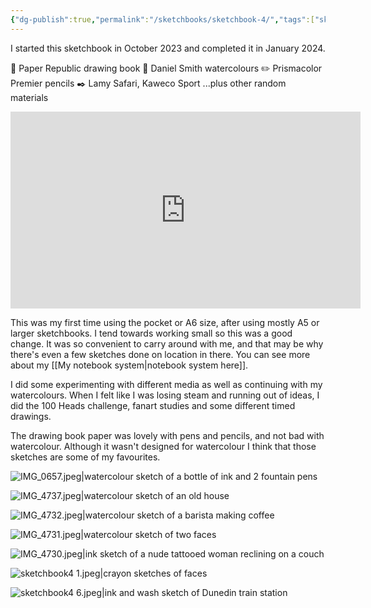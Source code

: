 ```yaml
---
{"dg-publish":true,"permalink":"/sketchbooks/sketchbook-4/","tags":["sketchbooks"],"noteIcon":"","created":"2024-02-01"}
---
```


I started this sketchbook in October 2023 and completed it in January 2024.

📖 Paper Republic drawing book 
🎨 Daniel Smith watercolours 
✏️ Prismacolor Premier pencils 
✒️ Lamy Safari, Kaweco Sport 
...plus other random materials

<iframe width="560" height="315" src="https://www.youtube.com/embed/PS3Rd3rsG6w?si=AQvIMmvHFOMwJvtg" title="YouTube video player" frameborder="0" allow="accelerometer; autoplay; clipboard-write; encrypted-media; gyroscope; picture-in-picture; web-share" allowfullscreen></iframe>

This was my first time using the pocket or A6 size, after using mostly A5 or larger sketchbooks. I tend towards working small so this was a good change. It was so convenient to carry around with me, and that may be why there's even a few sketches done on location in there. You can see more about my [[My notebook system\|notebook system here]].

I did some experimenting with different media as well as continuing with my watercolours. When I felt like I was losing steam and running out of ideas, I did the 100 Heads challenge, fanart studies and some different timed drawings.

The drawing book paper was lovely with pens and pencils, and not bad with watercolour. Although it wasn't designed for watercolour I think that those sketches are some of my favourites.

![IMG_0657.jpeg|watercolour sketch of a bottle of ink and 2 fountain pens](/img/user/IMG_0657.jpeg)

![IMG_4737.jpeg|watercolour sketch of an old house](/img/user/assets/IMG_4737.jpeg)

![IMG_4732.jpeg|watercolour sketch of a barista making coffee](/img/user/assets/IMG_4732.jpeg)

![IMG_4731.jpeg|watercolour sketch of two faces ](/img/user/assets/IMG_4731.jpeg)

![IMG_4730.jpeg|ink sketch of a nude tattooed woman reclining on a couch](/img/user/assets/IMG_4730.jpeg)

![sketchbook4 1.jpeg|crayon sketches of faces](/img/user/assets/sketchbook4%201.jpeg)

![sketchbook4 6.jpeg|ink and wash sketch of Dunedin train station](/img/user/assets/sketchbook4%206.jpeg)